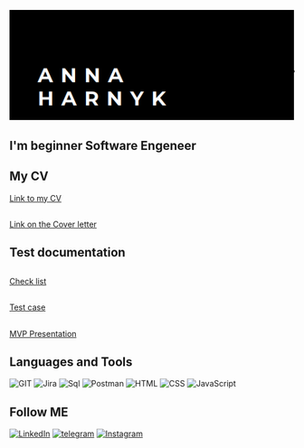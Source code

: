 ![Header](https://github.com/harnyk69/harnyk69/blob/main/assets/annie.png)

## I'm beginner Software Engeneer

## My CV
[Link to my CV](https://drive.google.com/file/d/1n7lvwFYiEwynAxhd16mTwEY_xT6k1PbC/view?usp=sharing)
##
[Link on the Cover letter](https://drive.google.com/file/d/1hAlVAI9EolftFWcADV7XfCpeV6Euwucs/view?usp=sharing)

## Test documentation
##
[Check list](https://docs.google.com/spreadsheets/d/1KUKS4dw7B16as34rxI4ub1URWtc6HxVs/edit?usp=sharing&ouid=113086957389449127228&rtpof=true&sd=true)
##
[Test case](https://docs.google.com/spreadsheets/d/1RiUF1mbK6t0HH1OBkjGLZDux4ylVcMQp/edit?usp=sharing&ouid=113086957389449127228&rtpof=true&sd=true)
##
[MVP Presentation](https://docs.google.com/presentation/d/1rv-tMxBfI2qsUtoQLRXIe-ugF7Ak1qtsVRshzqKQYcE/edit?usp=sharing)

## Languages and Tools
![GIT](https://img.shields.io/badge/-GIT-090909?style=for-the-badge&logo=GIT)
![Jira](https://img.shields.io/badge/-Jira-090909?style=for-the-badge&logo=Jira)
![Sql](https://img.shields.io/badge/-Sql-090909?style=for-the-badge&logo=mySql&logoColor=47C5FB)
![Postman](https://img.shields.io/badge/-Postman-090909?style=for-the-badge&logo=Postman)
![HTML](https://img.shields.io/badge/-HTML-090909?style=for-the-badge&logo=HTML)
![CSS](https://img.shields.io/badge/-CSS-090909?style=for-the-badge&logo=CSS&logoColor=47C5FB)
![JavaScript](https://img.shields.io/badge/-JavaScript-090909?style=for-the-badge&logo=JavaScript&logoColor=E9D54D)


## Follow ME
[![LinkedIn](https://img.shields.io/badge/-LinkedIn-090909?style=for-the-badge&logo=LinkedIn&logoColor=47C5FB)](https://linkedin.com/in/annie-harnyk-1114b0235)
[![telegram](https://img.shields.io/badge/-Telegram-090909?style=for-the-badge&logo=Telegram&logoColor=47C5FB)](https://t.me/annieharnyk)
[![Instagram](https://img.shields.io/badge/-Instagram-090909?style=for-the-badge&logo=Instagram&logoColor=#CC397B)](https://instagram.com/annie.harnyk?igshid=YmMyMTA2M2Y=)
